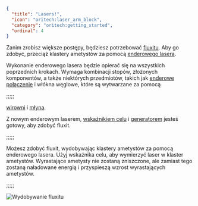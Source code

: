 ```json
{
  "title": "Lasers!",
  "icon": "oritech:laser_arm_block",
  "category": "oritech:getting_started",
  "ordinal": 4
}
```

Zanim zrobisz większe postępy, będziesz potrzebować [fluxitu](^oritech:resources/fluxite). Aby go zdobyć, przeciąż klastery ametystów za pomocą [enderowego lasera](^oritech:interaction/enderic_laser).

Wykonanie enderowego lasera będzie opierać się na wszystkich poprzednich krokach. Wymaga kombinacji stopów, złożonych komponentów, a także niektórych przedmiotów, takich jak [enderowe połączenie](^oritech:resources/enderic_compound) i włókna węglowe, które są wytwarzane za pomocą

;;;;;

[wirowni](^oritech:processing/centrifuge) i [młyna](^oritech:processing/pulverizer).

Z nowym enderowym laserem, [wskaźnikiem celu](^oritech:tools/target_designator) i [generatorem](^oritech:processing/generators) jesteś gotowy, aby zdobyć fluxit.

;;;;;

Możesz zdobyć fluxit, wydobywając klastery ametystów za pomocą enderowego lasera. Użyj wskaźnika celu, aby wymierzyć laser w klaster ametystów. Wyrastające ametysty nie zostaną zniszczone, ale zamiast tego zostaną naładowane energią i przyspieszą wzrost wyrastających ametystów.

;;;;;

![Wydobywanie fluxitu](oritech:textures/book/laser_fluxite.png,fit)